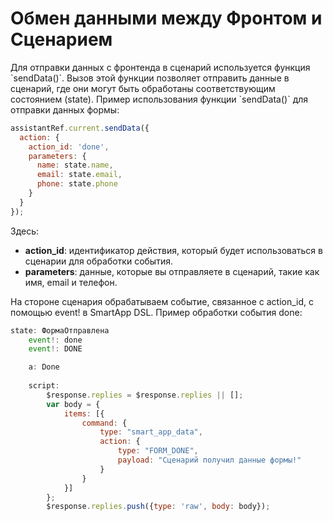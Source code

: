 # Обмен данными между Фронтом и Сценарием

<tabs>
    <tab title="Фронт">
Для отправки данных с фронтенда в сценарий используется функция `sendData()`. 
Вызов этой функции позволяет отправить данные в сценарий, где они могут быть обработаны соответствующим состоянием (state).
Пример использования функции `sendData()` для отправки данных формы:

```javascript
assistantRef.current.sendData({
  action: {
    action_id: 'done',
    parameters: {
      name: state.name,
      email: state.email,
      phone: state.phone
    }
  }
});
```

Здесь:

- **action_id**: идентификатор действия, который будет использоваться в сценарии для обработки события.
- **parameters**: данные, которые вы отправляете в сценарий, такие как имя, email и телефон.
</tab>
    <tab title="Сценарий">
На стороне сценария обрабатываем событие, связанное с action_id, с помощью event! в SmartApp DSL. Пример обработки события done:

```Javascript
state: ФормаОтправлена
    event!: done
    event!: DONE

    a: Done
    
    script:
        $response.replies = $response.replies || [];
        var body = {
            items: [{
                command: {
                    type: "smart_app_data",
                    action: {
                        type: "FORM_DONE",
                        payload: "Сценарий получил данные формы!"
                    }
                }
            }]
        };
        $response.replies.push({type: 'raw', body: body});
```
</tab>
</tabs>